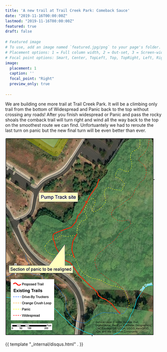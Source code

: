 ```yaml
---
title: 'A new trail at Trail Creek Park: Comeback Sauce'
date: "2019-11-16T00:00:00Z"
lastmod: "2019-11-16T00:00:00Z"
featured: true
draft: false

# Featured image
# To use, add an image named `featured.jpg/png` to your page's folder.
# Placement options: 1 = Full column width, 2 = Out-set, 3 = Screen-width
# Focal point options: Smart, Center, TopLeft, Top, TopRight, Left, Right, BottomLeft, Bottom, BottomRight
image:
  placement: 1
  caption: ''
  focal_point: "Right"
  preview_only: true

---
```


We are building one more trail at Trail Creek Park. It will be a climbing only trail from the bottom of Widespread and Panic back to the top without crossing any roads! After you finish widespread or Panic and pass the rocky shoals the comback trail will turn right and wind all the way back to the top on the smoothest route we can find. Unfortuantely we had to reroute the last turn on panic but the new final turn will be even better than ever.

![](featured.png#floatleft)

{{ template "_internal/disqus.html" . }}
